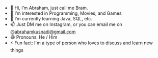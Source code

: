 - 👋 Hi, I’m Abraham, just call me Bram.
- 👀 I’m interested in Programming, Movies, and Games
- 🌱 I’m currently learning Java, SQL, etc.
- 📫 Just DM me on Instagram, or you can email me on @abrahamkusnadi@gmail.com
- 😄 Pronouns: He / Him
- ⚡ Fun fact: I'm a type of person who loves to discuss and learn new things 

<!---
abrahamkusnadi/abrahamkusnadi is a ✨ special ✨ repository because its `README.md` (this file) appears on your GitHub profile.
You can click the Preview link to take a look at your changes.
--->
